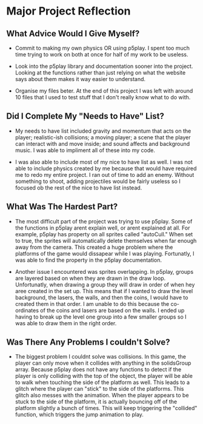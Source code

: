# Major Project Reflection

## What Advice Would I Give Myself?
- Commit to making my own physics OR using p5play. I spent too much time trying to work on both at once for half of my work to be useless.

- Look into the p5play library and documentation sooner into the project. Looking at the functions rather than just relying on what the website says about them makes it way easier to understand. 

- Organise my files beter. At the end of this project I was left with around 10 files that I used to test stuff that I don't really know what to do with.

## Did I Complete My "Needs to Have" List?
- My needs to have list included gravity and momentum that acts on the player; realistic-ish collisions; a moving player; a scene that the player can interact with and move inside; and sound affects and background music. I was able to impliment all of these into my code. 

- I was also able to include most of my nice to have list as well. I was not able to include physics created by me because that would have required me to redo my entire project. I ran out of time to add an enemy. Without something to shoot, adding projectiles would be fairly useless so I focused ob the rest of the nice to have list instead. 

## What Was The Hardest Part?
- The most difficult part of the project was trying to use p5play. Some of the functions in p5play arent explain well, or arent explained at all. For example, p5play has property on all sprites called "autoCull." When set to true, the sprites will automatically delete themselves when far enough away from the camera. This created a huge problem where the platforms of the game would dissapear while I was playing. Fortunatly, I was able to find the property in the p5play documentation.

- Another issue I encountered was sprites overlapping. In p5play, groups are layered based on when they are drawn in the draw loop. Unfortunatly, when drawing a group they will draw in order of when hey aree created in the set up. This means that if I wanted to draw the level background, the lasers, the walls, and then the coins, I would have to created them in that order. I am unable to do this because the co-ordinates of the coins and lasers are based on the walls. I ended up having to break up the level one group into a few smaller groups so I was able to draw them in the right order.

## Was There Any Problems I couldn't Solve?
- The biggest problem I couldnt solve was collisions. In this game, the player can only move when it collides with anything in the solidsGroup array. Because p5play does not have any functions to detect if the player is only colliding with the top of the object, the player will be able to walk when touching the side of the platform as well. This leads to a glitch where the player can "stick" to the side of the platforms. This glitch also messes with the animation. When the player appears to be stuck to the side of the platform, it is actually bouncing off of the platform slightly a bunch of times. This will keep triggering the "collided" function, which triggers the jump animation to play. 